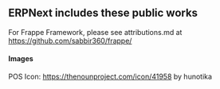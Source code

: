 ## ERPNext includes these public works

For Frappe Framework, please see attributions.md at https://github.com/sabbir360/frappe/

#### Images

POS Icon: https://thenounproject.com/icon/41958 by hunotika
